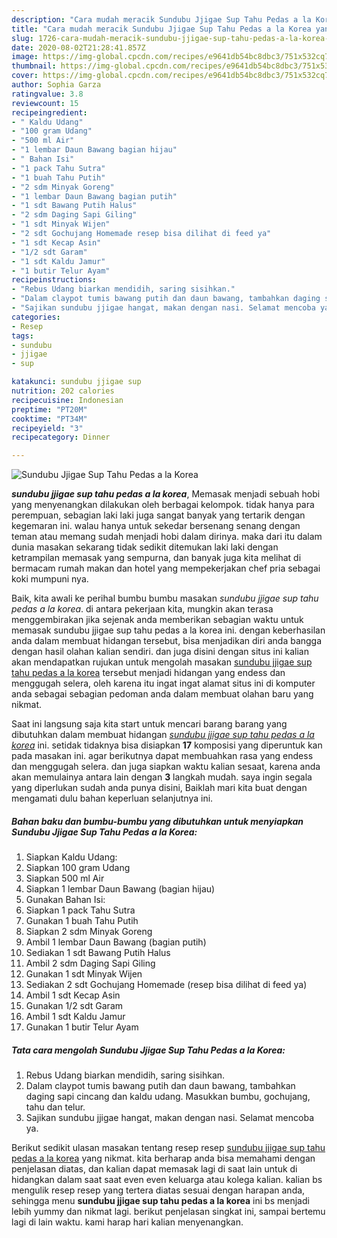 ```yaml
---
description: "Cara mudah meracik Sundubu Jjigae Sup Tahu Pedas a la Korea yang sempurna"
title: "Cara mudah meracik Sundubu Jjigae Sup Tahu Pedas a la Korea yang sempurna"
slug: 1726-cara-mudah-meracik-sundubu-jjigae-sup-tahu-pedas-a-la-korea-yang-sempurna
date: 2020-08-02T21:28:41.857Z
image: https://img-global.cpcdn.com/recipes/e9641db54bc8dbc3/751x532cq70/sundubu-jjigae-sup-tahu-pedas-a-la-korea-foto-resep-utama.jpg
thumbnail: https://img-global.cpcdn.com/recipes/e9641db54bc8dbc3/751x532cq70/sundubu-jjigae-sup-tahu-pedas-a-la-korea-foto-resep-utama.jpg
cover: https://img-global.cpcdn.com/recipes/e9641db54bc8dbc3/751x532cq70/sundubu-jjigae-sup-tahu-pedas-a-la-korea-foto-resep-utama.jpg
author: Sophia Garza
ratingvalue: 3.8
reviewcount: 15
recipeingredient:
- " Kaldu Udang"
- "100 gram Udang"
- "500 ml Air"
- "1 lembar Daun Bawang bagian hijau"
- " Bahan Isi"
- "1 pack Tahu Sutra"
- "1 buah Tahu Putih"
- "2 sdm Minyak Goreng"
- "1 lembar Daun Bawang bagian putih"
- "1 sdt Bawang Putih Halus"
- "2 sdm Daging Sapi Giling"
- "1 sdt Minyak Wijen"
- "2 sdt Gochujang Homemade resep bisa dilihat di feed ya"
- "1 sdt Kecap Asin"
- "1/2 sdt Garam"
- "1 sdt Kaldu Jamur"
- "1 butir Telur Ayam"
recipeinstructions:
- "Rebus Udang biarkan mendidih, saring sisihkan."
- "Dalam claypot tumis bawang putih dan daun bawang, tambahkan daging sapi cincang dan kaldu udang. Masukkan bumbu, gochujang, tahu dan telur."
- "Sajikan sundubu jjigae hangat, makan dengan nasi. Selamat mencoba ya."
categories:
- Resep
tags:
- sundubu
- jjigae
- sup

katakunci: sundubu jjigae sup 
nutrition: 202 calories
recipecuisine: Indonesian
preptime: "PT20M"
cooktime: "PT34M"
recipeyield: "3"
recipecategory: Dinner

---
```



![Sundubu Jjigae Sup Tahu Pedas a la Korea](https://img-global.cpcdn.com/recipes/e9641db54bc8dbc3/751x532cq70/sundubu-jjigae-sup-tahu-pedas-a-la-korea-foto-resep-utama.jpg)

<b><i>sundubu jjigae sup tahu pedas a la korea</i></b>, Memasak menjadi sebuah hobi yang menyenangkan dilakukan oleh berbagai kelompok. tidak hanya para perempuan, sebagian laki laki juga sangat banyak yang tertarik dengan kegemaran ini. walau hanya untuk sekedar bersenang senang dengan teman atau memang sudah menjadi hobi dalam dirinya. maka dari itu dalam dunia masakan sekarang tidak sedikit ditemukan laki laki dengan ketrampilan memasak yang sempurna, dan banyak juga kita melihat di bermacam rumah makan dan hotel yang mempekerjakan chef pria sebagai koki mumpuni nya.



Baik, kita awali ke perihal bumbu bumbu masakan <i>sundubu jjigae sup tahu pedas a la korea</i>. di antara pekerjaan kita, mungkin akan terasa menggembirakan jika sejenak anda memberikan sebagian waktu untuk memasak sundubu jjigae sup tahu pedas a la korea ini. dengan keberhasilan anda dalam membuat hidangan tersebut, bisa menjadikan diri anda bangga dengan hasil olahan kalian sendiri. dan juga disini dengan situs ini kalian akan mendapatkan rujukan untuk mengolah masakan <u>sundubu jjigae sup tahu pedas a la korea</u> tersebut menjadi hidangan yang endess dan menggugah selera, oleh karena itu ingat ingat alamat situs ini di komputer anda sebagai sebagian pedoman anda dalam membuat olahan baru yang nikmat.


Saat ini langsung saja kita start untuk mencari barang barang yang dibutuhkan dalam membuat hidangan <u><i>sundubu jjigae sup tahu pedas a la korea</i></u> ini. setidak tidaknya bisa disiapkan <b>17</b> komposisi yang diperuntuk kan pada masakan ini. agar berikutnya dapat membuahkan rasa yang endess dan menggugah selera. dan juga siapkan waktu kalian sesaat, karena anda akan memulainya antara lain dengan <b>3</b> langkah mudah. saya ingin segala yang diperlukan sudah anda punya disini, Baiklah mari kita buat dengan mengamati dulu bahan keperluan selanjutnya ini.

<!--inarticleads1-->

##### Bahan baku dan bumbu-bumbu yang dibutuhkan untuk menyiapkan Sundubu Jjigae Sup Tahu Pedas a la Korea:

1. Siapkan  Kaldu Udang:
1. Siapkan 100 gram Udang
1. Siapkan 500 ml Air
1. Siapkan 1 lembar Daun Bawang (bagian hijau)
1. Gunakan  Bahan Isi:
1. Siapkan 1 pack Tahu Sutra
1. Gunakan 1 buah Tahu Putih
1. Siapkan 2 sdm Minyak Goreng
1. Ambil 1 lembar Daun Bawang (bagian putih)
1. Sediakan 1 sdt Bawang Putih Halus
1. Ambil 2 sdm Daging Sapi Giling
1. Gunakan 1 sdt Minyak Wijen
1. Sediakan 2 sdt Gochujang Homemade (resep bisa dilihat di feed ya)
1. Ambil 1 sdt Kecap Asin
1. Gunakan 1/2 sdt Garam
1. Ambil 1 sdt Kaldu Jamur
1. Gunakan 1 butir Telur Ayam




<!--inarticleads2-->

##### Tata cara mengolah Sundubu Jjigae Sup Tahu Pedas a la Korea:

1. Rebus Udang biarkan mendidih, saring sisihkan.
1. Dalam claypot tumis bawang putih dan daun bawang, tambahkan daging sapi cincang dan kaldu udang. Masukkan bumbu, gochujang, tahu dan telur.
1. Sajikan sundubu jjigae hangat, makan dengan nasi. Selamat mencoba ya.




Berikut sedikit ulasan masakan tentang resep resep <u>sundubu jjigae sup tahu pedas a la korea</u> yang nikmat. kita berharap anda bisa memahami dengan penjelasan diatas, dan kalian dapat memasak lagi di saat lain untuk di hidangkan dalam saat saat even even keluarga atau kolega kalian. kalian bs mengulik resep resep yang tertera diatas sesuai dengan harapan anda, sehingga menu <b>sundubu jjigae sup tahu pedas a la korea</b> ini bs menjadi lebih yummy dan nikmat lagi. berikut penjelasan singkat ini, sampai bertemu lagi di lain waktu. kami harap hari kalian menyenangkan.
